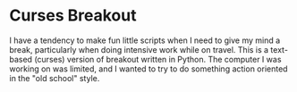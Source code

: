 # Curses Breakout
I have a tendency to make fun little scripts when I need to give my mind a break, particularly when doing intensive work while on travel.  This is a text-based (curses) version of breakout written in Python.  The computer I was working on was limited, and I wanted to try to do something action oriented in the "old school" style.
